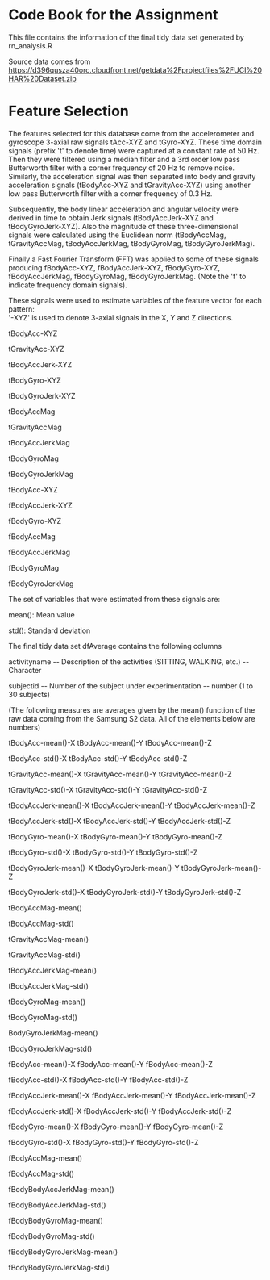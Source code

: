 Code Book for the Assignment
============================

This file contains the information of the final tidy data set generated by rn_analysis.R

Source data comes from 
https://d396qusza40orc.cloudfront.net/getdata%2Fprojectfiles%2FUCI%20HAR%20Dataset.zip

Feature Selection 
=================

The features selected for this database come from the accelerometer and gyroscope 3-axial raw signals tAcc-XYZ and tGyro-XYZ. These time domain signals (prefix 't' to denote time) were captured at a constant rate of 50 Hz. Then they were filtered using a median filter and a 3rd order low pass Butterworth filter with a corner frequency of 20 Hz to remove noise. Similarly, the acceleration signal was then separated into body and gravity acceleration signals (tBodyAcc-XYZ and tGravityAcc-XYZ) using another low pass Butterworth filter with a corner frequency of 0.3 Hz. 

Subsequently, the body linear acceleration and angular velocity were derived in time to obtain Jerk signals (tBodyAccJerk-XYZ and tBodyGyroJerk-XYZ). Also the magnitude of these three-dimensional signals were calculated using the Euclidean norm (tBodyAccMag, tGravityAccMag, tBodyAccJerkMag, tBodyGyroMag, tBodyGyroJerkMag). 

Finally a Fast Fourier Transform (FFT) was applied to some of these signals producing fBodyAcc-XYZ, fBodyAccJerk-XYZ, fBodyGyro-XYZ, fBodyAccJerkMag, fBodyGyroMag, fBodyGyroJerkMag. (Note the 'f' to indicate frequency domain signals). 

These signals were used to estimate variables of the feature vector for each pattern:  
'-XYZ' is used to denote 3-axial signals in the X, Y and Z directions.

tBodyAcc-XYZ

tGravityAcc-XYZ

tBodyAccJerk-XYZ

tBodyGyro-XYZ

tBodyGyroJerk-XYZ

tBodyAccMag

tGravityAccMag

tBodyAccJerkMag

tBodyGyroMag

tBodyGyroJerkMag

fBodyAcc-XYZ

fBodyAccJerk-XYZ

fBodyGyro-XYZ

fBodyAccMag

fBodyAccJerkMag

fBodyGyroMag

fBodyGyroJerkMag

The set of variables that were estimated from these signals are: 

mean(): Mean value

std(): Standard deviation

The final tidy data set dfAverage contains the following columns

activityname -- Description of the activities (SITTING, WALKING, etc.) -- Character           

subjectid -- Number of the subject under experimentation -- number (1 to 30 subjects) 

(The following measures are averages given by the mean() function of the raw data coming from the Samsung S2 data. All of the elements below are numbers)

tBodyAcc-mean()-X   tBodyAcc-mean()-Y tBodyAcc-mean()-Z

tBodyAcc-std()-X  tBodyAcc-std()-Y  tBodyAcc-std()-Z

tGravityAcc-mean()-X  tGravityAcc-mean()-Y  tGravityAcc-mean()-Z

tGravityAcc-std()-X   tGravityAcc-std()-Y   tGravityAcc-std()-Z

tBodyAccJerk-mean()-X   tBodyAccJerk-mean()-Y   tBodyAccJerk-mean()-Z

tBodyAccJerk-std()-X  tBodyAccJerk-std()-Y    tBodyAccJerk-std()-Z

tBodyGyro-mean()-X    tBodyGyro-mean()-Y    tBodyGyro-mean()-Z

tBodyGyro-std()-X     tBodyGyro-std()-Y   tBodyGyro-std()-Z

tBodyGyroJerk-mean()-X    tBodyGyroJerk-mean()-Y    tBodyGyroJerk-mean()-Z

tBodyGyroJerk-std()-X     tBodyGyroJerk-std()-Y     tBodyGyroJerk-std()-Z

tBodyAccMag-mean()         

tBodyAccMag-std()

tGravityAccMag-mean()

tGravityAccMag-std()

tBodyAccJerkMag-mean()

tBodyAccJerkMag-std()

tBodyGyroMag-mean()

tBodyGyroMag-std()

BodyGyroJerkMag-mean()

tBodyGyroJerkMag-std()

fBodyAcc-mean()-X     fBodyAcc-mean()-Y   fBodyAcc-mean()-Z

fBodyAcc-std()-X      fBodyAcc-std()-Y    fBodyAcc-std()-Z

fBodyAccJerk-mean()-X     fBodyAccJerk-mean()-Y   fBodyAccJerk-mean()-Z

fBodyAccJerk-std()-X      fBodyAccJerk-std()-Y    fBodyAccJerk-std()-Z

fBodyGyro-mean()-X    fBodyGyro-mean()-Y    fBodyGyro-mean()-Z

fBodyGyro-std()-X     fBodyGyro-std()-Y   fBodyGyro-std()-Z

fBodyAccMag-mean()

fBodyAccMag-std()

fBodyBodyAccJerkMag-mean()

fBodyBodyAccJerkMag-std()

fBodyBodyGyroMag-mean()

fBodyBodyGyroMag-std()

fBodyBodyGyroJerkMag-mean()

fBodyBodyGyroJerkMag-std()




